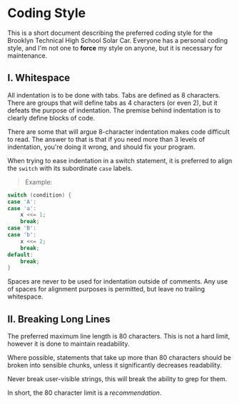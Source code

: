 # Coding Style

This is a short document describing the preferred coding style for the Brooklyn
Technical High School Solar Car.  Everyone has a personal coding style, and I'm
not one to **force** my style on anyone, but it is necessary for maintenance.


## I. Whitespace

All indentation is to be done with tabs.  Tabs are defined as 8 characters.
There are groups that will define tabs as 4 characters (or even 2), but it
defeats the purpose of indentation.  The premise behind indentation is to
clearly define blocks of code.

There are some that will argue 8-character indentation makes code difficult to
read.  The answer to that is that if you need more than 3 levels of
indentation, you're doing it wrong, and should fix your program.

When trying to ease indentation in a switch statement, it is preferred to align
the `switch` with its subordinate `case` labels.

> Example:

```c
switch (condition) {
case 'A':
case 'a':
	x <<= 1;
	break;
case 'B':
case 'b':
	x <<= 2;
	break;
default:
	break;
}
```

Spaces are never to be used for indentation outside of comments.  Any use of
spaces for alignment purposes is permitted, but leave no trailing whitespace.


## II. Breaking Long Lines

The preferred maximum line length is 80 characters.  This is not a hard limit,
however it is done to maintain readability.

Where possible, statements that take up more than 80 characters should be
broken into sensible chunks, unless it significantly decreases readability.

Never break user-visible strings, this will break the ability to grep for them.

In short, the 80 character limit is a *recommendation*.
